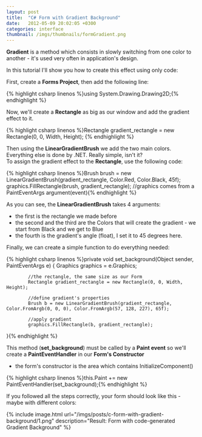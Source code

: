 ```yaml
---
layout: post
title:  "C# Form with Gradient Background"
date:   2012-05-09 20:02:05 +0300
categories: interface
thumbnail: /imgs/thumbnails/formGradient.png
---
```


**Gradient** is a method which consists in slowly switching from one color to another - it's used very often in application's design.

In this tutorial I'll show you how to create this effect using only code:

First, create a **Forms Project**, then add the following line:

{% highlight csharp linenos %}using System.Drawing.Drawing2D;{% endhighlight %}

Now, we'll create a **Rectangle** as big as our window and add the gradient effect to it.

{% highlight csharp linenos %}Rectangle gradient_rectangle = new Rectangle(0, 0, Width, Height); {% endhighlight %}

Then using the **LinearGradientBrush** we add the two main colors. Everything else is done by .NET. Really simple, isn't it?  
To assign the gradient effect to the **Rectangle**, use the following code:

{% highlight csharp linenos %}Brush brush = new LinearGradientBrush(gradient_rectangle, Color.Red, Color.Black, 45f);
graphics.FillRectangle(brush, gradient_rectangle);  //graphics comes from a PaintEventArgs argument(event){% endhighlight %}

As you can see, the **LinearGradientBrush** takes 4 arguments:  
- the first is the rectangle we made before  
- the second and the third are the Colors that will create the gradient - we start from Black and we get to Blue  
- the fourth is the gradient's angle (float), I set it to 45 degrees here.

Finally, we can create a simple function to do everything needed:

{% highlight csharp linenos %}private void set_background(Object sender, PaintEventArgs e)
{
            Graphics graphics = e.Graphics;

            //the rectangle, the same size as our Form
            Rectangle gradient_rectangle = new Rectangle(0, 0, Width, Height);  

            //define gradient's properties
            Brush b = new LinearGradientBrush(gradient_rectangle, Color.FromArgb(0, 0, 0), Color.FromArgb(57, 128, 227), 65f);  

            //apply gradient         
            graphics.FillRectangle(b, gradient_rectangle);
}{% endhighlight %}

This method (**set_background**) must be called by a **Paint event** so we'll create a **PaintEventHandler** in our **Form's Constructor**  
* the form's constructor is the area which contains InitializeComponent()

{% highlight csharp linenos %}this.Paint += new PaintEventHandler(set_background);{% endhighlight %}

If you followed all the steps correctly, your form should look like this - maybe with different colors:

{% include image.html url="/imgs/posts/c-form-with-gradient-background/1.png" description="Result: Form with code-generated Gradient Background" %}
